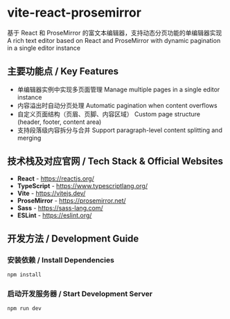 # vite-react-prosemirror

基于 React 和 ProseMirror 的富文本编辑器，支持动态分页功能的单编辑器实现
A rich text editor based on React and ProseMirror with dynamic pagination in a single editor instance

## 主要功能点 / Key Features

- 单编辑器实例中实现多页面管理
  Manage multiple pages in a single editor instance
- 内容溢出时自动分页处理
  Automatic pagination when content overflows
- 自定义页面结构（页眉、页脚、内容区域）
  Custom page structure (header, footer, content area)
- 支持段落级内容拆分与合并
  Support paragraph-level content splitting and merging

## 技术栈及对应官网 / Tech Stack & Official Websites

- **React** - https://reactjs.org/
- **TypeScript** - https://www.typescriptlang.org/
- **Vite** - https://vitejs.dev/
- **ProseMirror** - https://prosemirror.net/
- **Sass** - https://sass-lang.com/
- **ESLint** - https://eslint.org/

## 开发方法 / Development Guide

### 安装依赖 / Install Dependencies

```bash
npm install
```

### 启动开发服务器 / Start Development Server

```bash
npm run dev
```
